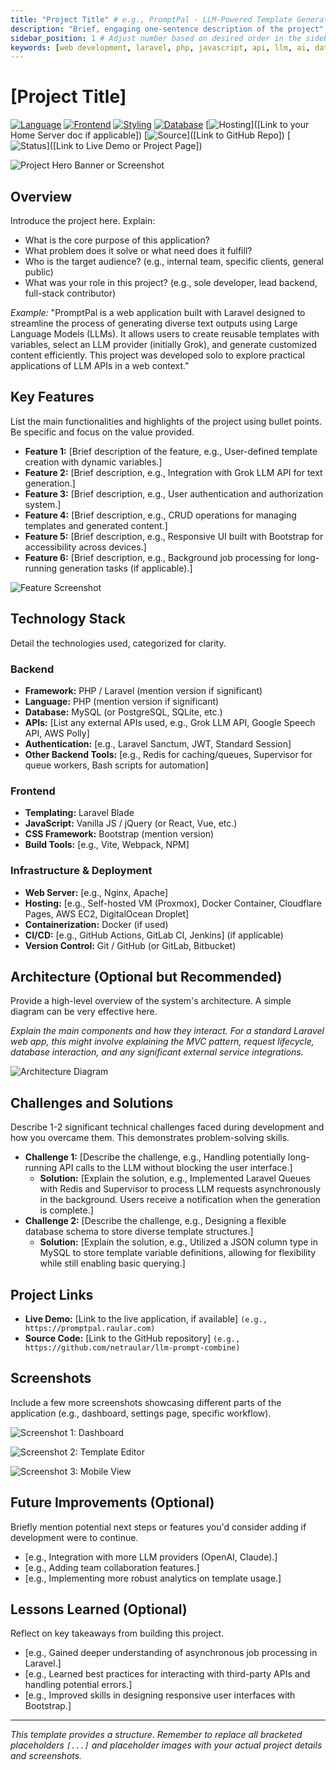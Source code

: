 ```yaml
---
title: "Project Title" # e.g., PromptPal - LLM-Powered Template Generation Platform
description: "Brief, engaging one-sentence description of the project" # e.g., A web platform using Laravel and the Grok LLM API to generate text from user-defined templates.
sidebar_position: 1 # Adjust number based on desired order in the sidebar
keywords: [web development, laravel, php, javascript, api, llm, ai, database, mysql, frontend, backend] # Add relevant keywords for searchability
---
```


# [Project Title]

[![Language](https://img.shields.io/badge/PHP-Laravel-8892BF?logo=laravel)](https://laravel.com/)
[![Frontend](https://img.shields.io/badge/JS-jQuery-blue?logo=jquery)](https://jquery.com/)
[![Styling](https://img.shields.io/badge/CSS-Bootstrap-7952B3?logo=bootstrap)](https://getbootstrap.com/)
[![Database](https://img.shields.io/badge/Database-MySQL-4479A1?logo=mysql)](https://www.mysql.com/)
[![Hosting](https://img.shields.io/badge/Hosting-Self--Hosted-4DB33D?logo=docker)]([Link to your Home Server doc if applicable])
[![Source](https://img.shields.io/badge/Source-GitHub-181717?logo=github)]([Link to GitHub Repo])
[![Status](https://img.shields.io/badge/Status-Completed-brightgreen)]([Link to Live Demo or Project Page])
<!-- Add or remove badges relevant to the project. Examples: Python, Node.js, React, Vue, Docker, AWS, Google Cloud, AI/ML etc. -->
<!-- Find more shields at https://shields.io/ -->

![Project Hero Banner or Screenshot](https://placehold.co/800x400/2a2d32/FFF?text=Project+Main+Screenshot)
<!-- Replace placeholder with a compelling screenshot of the application -->

## Overview

Introduce the project here. Explain:
*   What is the core purpose of this application?
*   What problem does it solve or what need does it fulfill?
*   Who is the target audience? (e.g., internal team, specific clients, general public)
*   What was your role in this project? (e.g., sole developer, lead backend, full-stack contributor)

*Example:*
"PromptPal is a web application built with Laravel designed to streamline the process of generating diverse text outputs using Large Language Models (LLMs). It allows users to create reusable templates with variables, select an LLM provider (initially Grok), and generate customized content efficiently. This project was developed solo to explore practical applications of LLM APIs in a web context."

## Key Features

List the main functionalities and highlights of the project using bullet points. Be specific and focus on the value provided.

*   **Feature 1:** [Brief description of the feature, e.g., User-defined template creation with dynamic variables.]
*   **Feature 2:** [Brief description, e.g., Integration with Grok LLM API for text generation.]
*   **Feature 3:** [Brief description, e.g., User authentication and authorization system.]
*   **Feature 4:** [Brief description, e.g., CRUD operations for managing templates and generated content.]
*   **Feature 5:** [Brief description, e.g., Responsive UI built with Bootstrap for accessibility across devices.]
*   **Feature 6:** [Brief description, e.g., Background job processing for long-running generation tasks (if applicable).]

![Feature Screenshot](https://placehold.co/600x350/2a2d32/FFF?text=Key+Feature+UI)
<!-- Add a screenshot illustrating one of the key features -->

## Technology Stack

Detail the technologies used, categorized for clarity.

### Backend

*   **Framework:** PHP / Laravel (mention version if significant)
*   **Language:** PHP (mention version if significant)
*   **Database:** MySQL (or PostgreSQL, SQLite, etc.)
*   **APIs:** [List any external APIs used, e.g., Grok LLM API, Google Speech API, AWS Polly]
*   **Authentication:** [e.g., Laravel Sanctum, JWT, Standard Session]
*   **Other Backend Tools:** [e.g., Redis for caching/queues, Supervisor for queue workers, Bash scripts for automation]

### Frontend

*   **Templating:** Laravel Blade
*   **JavaScript:** Vanilla JS / jQuery (or React, Vue, etc.)
*   **CSS Framework:** Bootstrap (mention version)
*   **Build Tools:** [e.g., Vite, Webpack, NPM]

### Infrastructure & Deployment

*   **Web Server:** [e.g., Nginx, Apache]
*   **Hosting:** [e.g., Self-hosted VM (Proxmox), Docker Container, Cloudflare Pages, AWS EC2, DigitalOcean Droplet]
*   **Containerization:** Docker (if used)
*   **CI/CD:** [e.g., GitHub Actions, GitLab CI, Jenkins] (if applicable)
*   **Version Control:** Git / GitHub (or GitLab, Bitbucket)

## Architecture (Optional but Recommended)

Provide a high-level overview of the system's architecture. A simple diagram can be very effective here.

*Explain the main components and how they interact. For a standard Laravel web app, this might involve explaining the MVC pattern, request lifecycle, database interaction, and any significant external service integrations.*

![Architecture Diagram](https://placehold.co/700x400/2a2d32/FFF?text=High-Level+Architecture)
<!-- Replace with a diagram showing components like User -> Browser -> Nginx -> Laravel App -> Database -> External API -->

## Challenges and Solutions

Describe 1-2 significant technical challenges faced during development and how you overcame them. This demonstrates problem-solving skills.

*   **Challenge 1:** [Describe the challenge, e.g., Handling potentially long-running API calls to the LLM without blocking the user interface.]
    *   **Solution:** [Explain the solution, e.g., Implemented Laravel Queues with Redis and Supervisor to process LLM requests asynchronously in the background. Users receive a notification when the generation is complete.]
*   **Challenge 2:** [Describe the challenge, e.g., Designing a flexible database schema to store diverse template structures.]
    *   **Solution:** [Explain the solution, e.g., Utilized a JSON column type in MySQL to store template variable definitions, allowing for flexibility while still enabling basic querying.]

## Project Links

*   **Live Demo:** [Link to the live application, if available] `(e.g., https://promptpal.raular.com)`
*   **Source Code:** [Link to the GitHub repository] `(e.g., https://github.com/netraular/llm-prompt-combine)`

## Screenshots

Include a few more screenshots showcasing different parts of the application (e.g., dashboard, settings page, specific workflow).

![Screenshot 1: Dashboard](https://placehold.co/600x350/2a2d32/FFF?text=Dashboard+View)

![Screenshot 2: Template Editor](https://placehold.co/600x350/2a2d32/FFF?text=Template+Editor+UI)

![Screenshot 3: Mobile View](https://placehold.co/300x500/2a2d32/FFF?text=Mobile+Responsive+View)

## Future Improvements (Optional)

Briefly mention potential next steps or features you'd consider adding if development were to continue.

*   [e.g., Integration with more LLM providers (OpenAI, Claude).]
*   [e.g., Adding team collaboration features.]
*   [e.g., Implementing more robust analytics on template usage.]

## Lessons Learned (Optional)

Reflect on key takeaways from building this project.

*   [e.g., Gained deeper understanding of asynchronous job processing in Laravel.]
*   [e.g., Learned best practices for interacting with third-party APIs and handling potential errors.]
*   [e.g., Improved skills in designing responsive user interfaces with Bootstrap.]

---

*This template provides a structure. Remember to replace all bracketed placeholders `[...]` and placeholder images with your actual project details and screenshots.*
